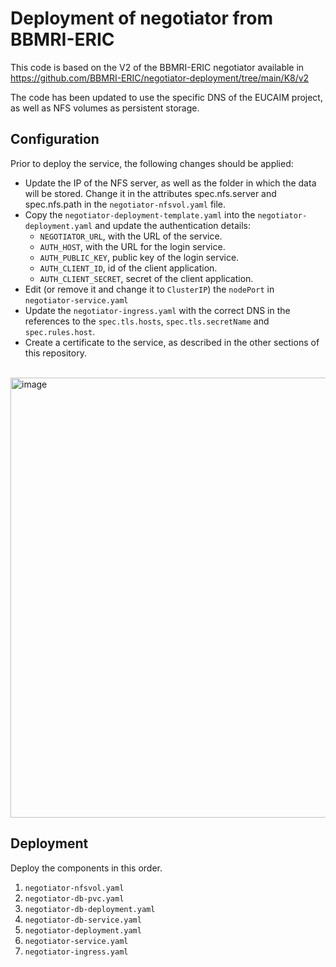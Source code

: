 # Deployment of negotiator from BBMRI-ERIC

This code is based on the V2 of the BBMRI-ERIC negotiator available in https://github.com/BBMRI-ERIC/negotiator-deployment/tree/main/K8/v2

The code has been updated to use the specific DNS of the EUCAIM project, as well as NFS volumes as persistent storage.

## Configuration
Prior to deploy the service, the following changes should be applied:
- Update the IP of the NFS server, as well as the folder in which the data will be stored. Change it in the attributes spec.nfs.server and spec.nfs.path in the `negotiator-nfsvol.yaml` file.
- Copy the  `negotiator-deployment-template.yaml` into the `negotiator-deployment.yaml` and update the authentication details:
  - `NEGOTIATOR_URL`, with the URL of the service.
  - `AUTH_HOST`, with the URL for the login service.
  - `AUTH_PUBLIC_KEY`, public key of the login service.
  - `AUTH_CLIENT_ID`, id of the client application.
  - `AUTH_CLIENT_SECRET`, secret of the client application.
- Edit (or remove it and change it to `ClusterIP`) the `nodePort` in `negotiator-service.yaml`
- Update the `negotiator-ingress.yaml` with the correct DNS in the references to the `spec.tls.hosts`, `spec.tls.secretName` and `spec.rules.host`.
- Create a certificate to the service, as described in the other sections of this repository.

<br>

<img width="704" alt="image" src="https://github.com/EUCAIM/k8s-deployments/assets/100042312/34580878-7835-41d7-aac1-a522fe4f310b">

## Deployment

Deploy the components in this order.
1. `negotiator-nfsvol.yaml`
2. `negotiator-db-pvc.yaml`
3. `negotiator-db-deployment.yaml`
4. `negotiator-db-service.yaml`
5. `negotiator-deployment.yaml`
6. `negotiator-service.yaml`
7. `negotiator-ingress.yaml` 
              

    
